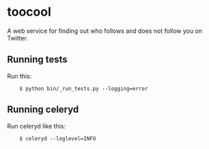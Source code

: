 toocool
=======

A web service for finding out who follows and does not follow you on
Twitter.



Running tests
-------------

Run this:

        $ python bin/_run_tests.py --logging=error


Running celeryd
---------------

Run celeryd like this:

        $ celeryd --loglevel=INFO
